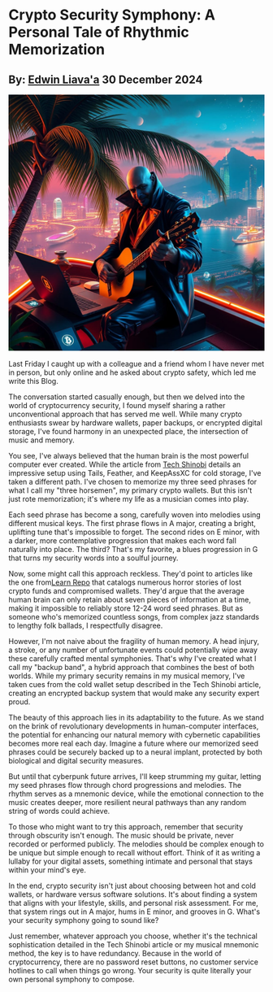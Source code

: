 # Crypto Security Symphony: A Personal Tale of Rhythmic Memorization
## By: [Edwin Liava'a](https://github.com/EdwinLiavaa) 30 December 2024

<p align="center">
 <img width="800" src="https://github.com/EdwinLiavaa/liavaa.space/blob/main/blog/20241230/pic.png">
</p>

Last Friday I caught up with a colleague and a friend whom I have never met in person, but only online and he asked about crypto safety, which led me write this Blog.

The conversation started casually enough, but then we delved into the world of cryptocurrency security, I found myself sharing a rather unconventional approach that has served me well. While many crypto enthusiasts swear by hardware wallets, paper backups, or encrypted digital storage, I've found harmony in an unexpected place, the intersection of music and memory.

You see, I've always believed that the human brain is the most powerful computer ever created. While the article from [Tech Shinobi](https://hackernoon.com/my-crypto-wallet-setup-lets-me-stay-anonymous-while-protecting-me-against-theft) details an impressive setup using Tails, Feather, and KeepAssXC for cold storage, I've taken a different path. I've chosen to memorize my three seed phrases for what I call my "three horsemen", my primary crypto wallets. But this isn't just rote memorization; it's where my life as a musician comes into play.

Each seed phrase has become a song, carefully woven into melodies using different musical keys. The first phrase flows in A major, creating a bright, uplifting tune that's impossible to forget. The second rides on E minor, with a darker, more contemplative progression that makes each word fall naturally into place. The third? That's my favorite, a blues progression in G that turns my security words into a soulful journey.

Now, some might call this approach reckless. They'd point to articles like the one from[Learn Repo](https://hackernoon.com/85-stories-to-learn-about-crypto-wallet) that catalogs numerous horror stories of lost crypto funds and compromised wallets. They'd argue that the average human brain can only retain about seven pieces of information at a time, making it impossible to reliably store 12-24 word seed phrases. But as someone who's memorized countless songs, from complex jazz standards to lengthy folk ballads, I respectfully disagree.

However, I'm not naive about the fragility of human memory. A head injury, a stroke, or any number of unfortunate events could potentially wipe away these carefully crafted mental symphonies. That's why I've created what I call my "backup band", a hybrid approach that combines the best of both worlds. While my primary security remains in my musical memory, I've taken cues from the cold wallet setup described in the Tech Shinobi article, creating an encrypted backup system that would make any security expert proud.

The beauty of this approach lies in its adaptability to the future. As we stand on the brink of revolutionary developments in human-computer interfaces, the potential for enhancing our natural memory with cybernetic capabilities becomes more real each day. Imagine a future where our memorized seed phrases could be securely backed up to a neural implant, protected by both biological and digital security measures.

But until that cyberpunk future arrives, I'll keep strumming my guitar, letting my seed phrases flow through chord progressions and melodies. The rhythm serves as a mnemonic device, while the emotional connection to the music creates deeper, more resilient neural pathways than any random string of words could achieve.

To those who might want to try this approach, remember that security through obscurity isn't enough. The music should be private, never recorded or performed publicly. The melodies should be complex enough to be unique but simple enough to recall without effort. Think of it as writing a lullaby for your digital assets, something intimate and personal that stays within your mind's eye.

In the end, crypto security isn't just about choosing between hot and cold wallets, or hardware versus software solutions. It's about finding a system that aligns with your lifestyle, skills, and personal risk assessment. For me, that system rings out in A major, hums in E minor, and grooves in G. What's your security symphony going to sound like?

Just remember, whatever approach you choose, whether it's the technical sophistication detailed in the Tech Shinobi article or my musical mnemonic method, the key is to have redundancy. Because in the world of cryptocurrency, there are no password reset buttons, no customer service hotlines to call when things go wrong. Your security is quite literally your own personal symphony to compose.